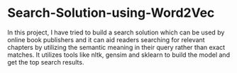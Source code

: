 # Search-Solution-using-Word2Vec
In this project, I have tried to build a search solution which can be used by online book publishers and it can aid readers searching for relevant chapters by utilizing the semantic meaning in their query rather than exact matches. It utilizes tools like nltk, gensim and sklearn to build the model and get the top search results. 
